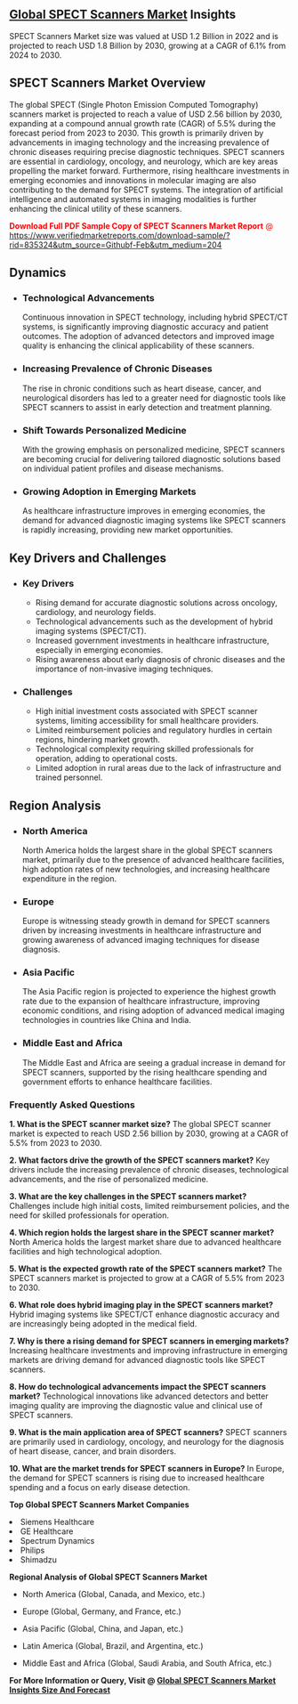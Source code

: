 <h2><a href="https://www.verifiedmarketreports.com/download-sample/?rid=835324&amp;utm_source=Githubf&amp;utm_medium=204" target="_blank">Global SPECT Scanners Market</a> Insights</h2><p>SPECT Scanners Market size was valued at USD 1.2 Billion in 2022 and is projected to reach USD 1.8 Billion by 2030, growing at a CAGR of 6.1% from 2024 to 2030.</p><p> <h2>SPECT Scanners Market Overview</h2> <p>The global SPECT (Single Photon Emission Computed Tomography) scanners market is projected to reach a value of USD 2.56 billion by 2030, expanding at a compound annual growth rate (CAGR) of 5.5% during the forecast period from 2023 to 2030. This growth is primarily driven by advancements in imaging technology and the increasing prevalence of chronic diseases requiring precise diagnostic techniques. SPECT scanners are essential in cardiology, oncology, and neurology, which are key areas propelling the market forward. Furthermore, rising healthcare investments in emerging economies and innovations in molecular imaging are also contributing to the demand for SPECT systems. The integration of artificial intelligence and automated systems in imaging modalities is further enhancing the clinical utility of these scanners. <p><p><span class=""><span style="color: #ff0000;"><strong>Download Full PDF Sample Copy of SPECT Scanners Market Report</strong> @ </span><a href="https://www.verifiedmarketreports.com/download-sample/?rid=835324&amp;utm_source=Githubf-Feb&amp;utm_medium=204" target="_blank">https://www.verifiedmarketreports.com/download-sample/?rid=835324&amp;utm_source=Githubf-Feb&amp;utm_medium=204</a></span></p></p> <h2>Dynamics</h2> <ul> <li><h3>Technological Advancements</h3> Continuous innovation in SPECT technology, including hybrid SPECT/CT systems, is significantly improving diagnostic accuracy and patient outcomes. The adoption of advanced detectors and improved image quality is enhancing the clinical applicability of these scanners.</li> <li><h3>Increasing Prevalence of Chronic Diseases</h3> The rise in chronic conditions such as heart disease, cancer, and neurological disorders has led to a greater need for diagnostic tools like SPECT scanners to assist in early detection and treatment planning.</li> <li><h3>Shift Towards Personalized Medicine</h3> With the growing emphasis on personalized medicine, SPECT scanners are becoming crucial for delivering tailored diagnostic solutions based on individual patient profiles and disease mechanisms.</li> <li><h3>Growing Adoption in Emerging Markets</h3> As healthcare infrastructure improves in emerging economies, the demand for advanced diagnostic imaging systems like SPECT scanners is rapidly increasing, providing new market opportunities.</li> </ul> <h2>Key Drivers and Challenges</h2> <ul> <li><h3>Key Drivers</h3> <ul> <li>Rising demand for accurate diagnostic solutions across oncology, cardiology, and neurology fields.</li> <li>Technological advancements such as the development of hybrid imaging systems (SPECT/CT).</li> <li>Increased government investments in healthcare infrastructure, especially in emerging economies.</li> <li>Rising awareness about early diagnosis of chronic diseases and the importance of non-invasive imaging techniques.</li> </ul> </li> <li><h3>Challenges</h3> <ul> <li>High initial investment costs associated with SPECT scanner systems, limiting accessibility for small healthcare providers.</li> <li>Limited reimbursement policies and regulatory hurdles in certain regions, hindering market growth.</li> <li>Technological complexity requiring skilled professionals for operation, adding to operational costs.</li> <li>Limited adoption in rural areas due to the lack of infrastructure and trained personnel.</li> </ul> </li> </ul> <h2>Region Analysis</h2> <ul> <li><h3>North America</h3> North America holds the largest share in the global SPECT scanners market, primarily due to the presence of advanced healthcare facilities, high adoption rates of new technologies, and increasing healthcare expenditure in the region.</li> <li><h3>Europe</h3> Europe is witnessing steady growth in demand for SPECT scanners driven by increasing investments in healthcare infrastructure and growing awareness of advanced imaging techniques for disease diagnosis.</li> <li><h3>Asia Pacific</h3> The Asia Pacific region is projected to experience the highest growth rate due to the expansion of healthcare infrastructure, improving economic conditions, and rising adoption of advanced medical imaging technologies in countries like China and India.</li> <li><h3>Middle East and Africa</h3> The Middle East and Africa are seeing a gradual increase in demand for SPECT scanners, supported by the rising healthcare spending and government efforts to enhance healthcare facilities.</li> </ul> <h3>Frequently Asked Questions</h3> <p><strong>1. What is the SPECT scanner market size?</strong> The global SPECT scanner market is expected to reach USD 2.56 billion by 2030, growing at a CAGR of 5.5% from 2023 to 2030.</p> <p><strong>2. What factors drive the growth of the SPECT scanners market?</strong> Key drivers include the increasing prevalence of chronic diseases, technological advancements, and the rise of personalized medicine.</p> <p><strong>3. What are the key challenges in the SPECT scanners market?</strong> Challenges include high initial costs, limited reimbursement policies, and the need for skilled professionals for operation.</p> <p><strong>4. Which region holds the largest share in the SPECT scanner market?</strong> North America holds the largest market share due to advanced healthcare facilities and high technological adoption.</p> <p><strong>5. What is the expected growth rate of the SPECT scanners market?</strong> The SPECT scanners market is projected to grow at a CAGR of 5.5% from 2023 to 2030.</p> <p><strong>6. What role does hybrid imaging play in the SPECT scanners market?</strong> Hybrid imaging systems like SPECT/CT enhance diagnostic accuracy and are increasingly being adopted in the medical field.</p> <p><strong>7. Why is there a rising demand for SPECT scanners in emerging markets?</strong> Increasing healthcare investments and improving infrastructure in emerging markets are driving demand for advanced diagnostic tools like SPECT scanners.</p> <p><strong>8. How do technological advancements impact the SPECT scanners market?</strong> Technological innovations like advanced detectors and better imaging quality are improving the diagnostic value and clinical use of SPECT scanners.</p> <p><strong>9. What is the main application area of SPECT scanners?</strong> SPECT scanners are primarily used in cardiology, oncology, and neurology for the diagnosis of heart disease, cancer, and brain disorders.</p> <p><strong>10. What are the market trends for SPECT scanners in Europe?</strong> In Europe, the demand for SPECT scanners is rising due to increased healthcare spending and a focus on early disease detection.</p> </p><p><strong>Top Global SPECT Scanners Market Companies</strong></p><div data-test-id=""><p><li>Siemens Healthcare</li><li> GE Healthcare</li><li> Spectrum Dynamics</li><li> Philips</li><li> Shimadzu</li></p><div><strong>Regional Analysis of&nbsp;Global SPECT Scanners Market</strong></div><ul><li dir="ltr"><p dir="ltr">North America&nbsp;(Global, Canada, and Mexico, etc.)</p></li><li dir="ltr"><p dir="ltr">Europe (Global, Germany, and France, etc.)</p></li><li dir="ltr"><p dir="ltr">Asia Pacific&nbsp;(Global, China, and Japan, etc.)</p></li><li dir="ltr"><p dir="ltr">Latin America&nbsp;(Global, Brazil, and Argentina, etc.)</p></li><li dir="ltr">Middle East and Africa&nbsp;(Global, Saudi Arabia, and South Africa, etc.)</li></ul><p><strong>For More Information or Query, Visit @&nbsp;</strong><strong><a href="https://www.verifiedmarketreports.com/product/spect-scanners-market/?utm_source=Githubf&amp;utm_medium=204" target="_blank">Global SPECT Scanners Market Insights Size And Forecast</a></strong></p></div>

